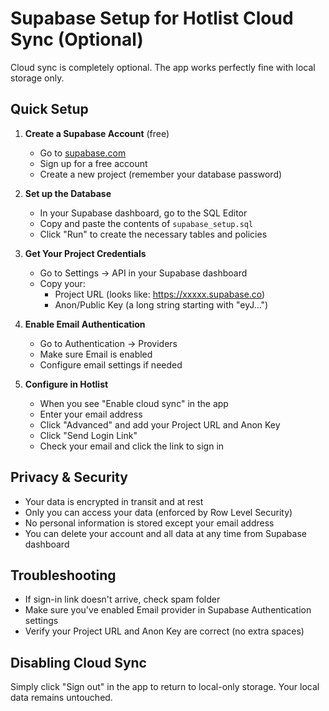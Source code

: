 # Supabase Setup for Hotlist Cloud Sync (Optional)

Cloud sync is completely optional. The app works perfectly fine with local storage only.

## Quick Setup

1. **Create a Supabase Account** (free)
   - Go to [supabase.com](https://supabase.com)
   - Sign up for a free account
   - Create a new project (remember your database password)

2. **Set up the Database**
   - In your Supabase dashboard, go to the SQL Editor
   - Copy and paste the contents of `supabase_setup.sql`
   - Click "Run" to create the necessary tables and policies

3. **Get Your Project Credentials**
   - Go to Settings → API in your Supabase dashboard
   - Copy your:
     - Project URL (looks like: https://xxxxx.supabase.co)
     - Anon/Public Key (a long string starting with "eyJ...")

4. **Enable Email Authentication**
   - Go to Authentication → Providers
   - Make sure Email is enabled
   - Configure email settings if needed

5. **Configure in Hotlist**
   - When you see "Enable cloud sync" in the app
   - Enter your email address
   - Click "Advanced" and add your Project URL and Anon Key
   - Click "Send Login Link"
   - Check your email and click the link to sign in

## Privacy & Security

- Your data is encrypted in transit and at rest
- Only you can access your data (enforced by Row Level Security)
- No personal information is stored except your email address
- You can delete your account and all data at any time from Supabase dashboard

## Troubleshooting

- If sign-in link doesn't arrive, check spam folder
- Make sure you've enabled Email provider in Supabase Authentication settings
- Verify your Project URL and Anon Key are correct (no extra spaces)

## Disabling Cloud Sync

Simply click "Sign out" in the app to return to local-only storage. Your local data remains untouched.